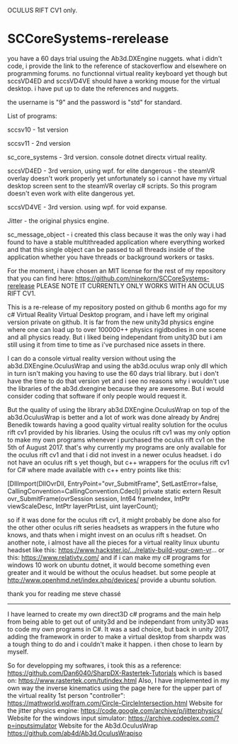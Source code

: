 OCULUS RIFT CV1 only.

# SCCoreSystems-rerelease

you have a 60 days trial usuing the Ab3d.DXEngine nuggets. what i didn't code, i provide the link to the reference of stackoverflow and elsewhere on programming forums. no functionnal virtual reality keyboard yet though but sccsVD4ED and sccsVD4VE should have a working mouse for the virtual desktop. i have put up to date the references and nuggets. 

the username is "9" and the password is "std" for standard. 

List of programs:

sccsv10 - 1st version

sccsv11 - 2nd version

sc_core_systems - 3rd version. console dotnet directx virtual reality.

sccsVD4ED - 3rd version, using wpf. for elite dangerous - the steamVR overlay doesn't work properly yet unfortunately so i cannot have my virtual desktop screen sent to the steamVR overlay c# scripts. So this program doesn't even work with elite dangerous yet.

sccsVD4VE - 3rd version. using wpf. for void expanse.

Jitter - the original physics engine.

sc_message_object - i created this class because it was the only way i had found to have a stable multithreaded application where everything worked and that this single object can be passed to all threads inside of the application whether you have threads or background workers or tasks.

For the moment, i have chosen an MIT license for the rest of my repository that you can find here: https://github.com/ninekorn/SCCoreSystems-rerelease
PLEASE NOTE IT CURRENTLY ONLY WORKS WITH AN OCULUS RIFT CV1.  

This is a re-release of my repository posted on github 6 months ago for my c# Virtual Reality Virtual Desktop program, and i have left my original version private on github.
It is far from the new unity3d physics engine where one can load up to over 100000++ physics rigidbodies in one scene and all physics ready. But i liked being independant from unity3D but i am still using it from time to time as i've purchased nice assets in there.

I can do a console virtual reality version without using the ab3d.DXEngine.OculusWrap and using the ab3d.oculus wrap only dll which in turn isn't making you having to use the 60 days trial library. but i don't have the time to do that version yet and i see no reasons why i wouldn't use the libraries of the ab3d.dxengine because they are awesome. But i would consider coding that software if only people would request it.

But the quality of using the library ab3d.DXEngine.OculusWrap on top of the ab3d.OculusWrap is better and a lot of work was done already by Andrej Benedik towards having a good quality virtual reality solution for the oculus rift cv1 provided by his libraries. Using the oculus rift cv1 was my only option to make my own programs whenever i purchased the oculus rift cv1 on the 5th of August 2017. that's why currently my programs are only available for the oculus rift cv1 and that i did not invest in a newer oculus headset. i do not have an oculus rift s yet though, but c++ wrappers for the oculus rift cv1 for C# where made available with c++ entry points like this:

[DllImport(DllOvrDll, EntryPoint="ovr_SubmitFrame", SetLastError=false, CallingConvention=CallingConvention.Cdecl)]
private static extern Result ovr_SubmitFrame(ovrSession session, Int64 frameIndex, IntPtr viewScaleDesc, IntPtr layerPtrList, uint layerCount);

so if it was done for the oculus rift cv1, it might probably be done also for the other other oculus rift series headsets as wrappers in the future who knows, and thats when i might invest on an oculus rift s headset. On another note, i almost have all the pieces for a virtual reality linux ubuntu headset like this:
https://www.hackster.io/.../relativ-build-your-own-vr...
or this:
https://www.relativty.com/
and if i can make my c# programs for windows 10 work on ubuntu dotnet, it would become something even greater and it would be without the oculus headset. but some people at http://www.openhmd.net/index.php/devices/ provide a ubuntu solution.

thank you for reading me
steve chassé

--------------------------------------------------------------------------

I have learned to create my own direct3D c# programs and the main help from being able to get out of unity3d and be independant from unity3D was to code my own programs in C#. It was a sad choice, but back in unity 2017, adding the framework in order to make a virtual desktop from sharpdx was a tough thing to do and i couldn't make it happen. i then chose to learn by myself.

So for developping my softwares, i took this as a reference:
https://github.com/Dan6040/SharpDX-Rastertek-Tutorials
which is based on:
https://www.rastertek.com/tutindex.html
Also, I have implemented in my own way the inverse kinematics using the page here for the upper part of the virtual reality 1st person "controller":
https://mathworld.wolfram.com/Circle-CircleIntersection.html
Website for the jitter physics engine:
https://code.google.com/archive/p/jitterphysics/
Website for the windows input simulator:
https://archive.codeplex.com/?p=inputsimulator
Website for the Ab3d.OculusWrap
https://github.com/ab4d/Ab3d.OculusWrapiso
